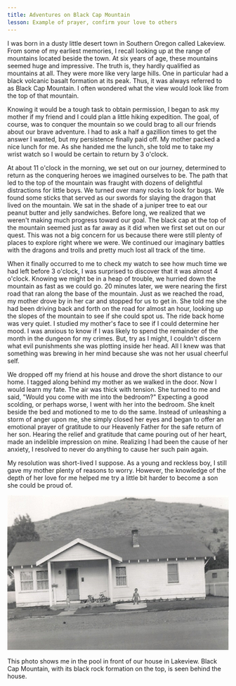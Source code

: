 ```yaml
---
title: Adventures on Black Cap Mountain
lesson: Example of prayer, confirm your love to others
---
```


I was born in a dusty little desert town in Southern Oregon called
Lakeview. From some of my earliest memories, I recall looking up at the
range of mountains located beside the town. At six years of age, these
mountains seemed huge and impressive. The truth is, they hardly
qualified as mountains at all. They were more like very large hills. One
in particular had a black volcanic basalt formation at its peak. Thus,
it was always referred to as Black Cap Mountain. I often wondered what
the view would look like from the top of that mountain.

Knowing it would be a tough task to obtain permission, I began to ask my
mother if my friend and I could plan a little hiking expedition. The
goal, of course, was to conquer the mountain so we could brag to all our
friends about our brave adventure. I had to ask a half a gazillion times
to get the answer I wanted, but my persistence finally paid off. My
mother packed a nice lunch for me. As she handed me the lunch, she told
me to take my wrist watch so I would be certain to return by 3 o'clock.

At about 11 o'clock in the morning, we set out on our journey,
determined to return as the conquering heroes we imagined ourselves to
be. The path that led to the top of the mountain was fraught with dozens
of delightful distractions for little boys. We turned over many rocks to
look for bugs. We found some sticks that served as our swords for
slaying the dragon that lived on the mountain. We sat in the shade of a
juniper tree to eat our peanut butter and jelly sandwiches. Before long,
we realized that we weren't making much progress toward our goal. The
black cap at the top of the mountain seemed just as far away as it did
when we first set out on our quest. This was not a big concern for us
because there were still plenty of places to explore right where we
were. We continued our imaginary battles with the dragons and trolls and
pretty much lost all track of the time.

When it finally occurred to me to check my watch to see how much time we
had left before 3 o'clock, I was surprised to discover that it was
almost 4 o'clock. Knowing we might be in a heap of trouble, we hurried
down the mountain as fast as we could go. 20 minutes later, we were
nearing the first road that ran along the base of the mountain. Just as
we reached the road, my mother drove by in her car and stopped for us to
get in. She told me she had been driving back and forth on the road for
almost an hour, looking up the slopes of the mountain to see if she
could spot us. The ride back home was very quiet. I studied my mother's
face to see if I could determine her mood. I was anxious to know if I
was likely to spend the remainder of the month in the dungeon for my
crimes. But, try as I might, I couldn't discern what evil punishments
she was plotting inside her head. All I knew was that something was
brewing in her mind because she was not her usual cheerful self.

We dropped off my friend at his house and drove the short distance to
our home. I tagged along behind my mother as we walked in the door. Now
I would learn my fate. The air was thick with tension. She turned to me
and said, "Would you come with me into the bedroom?" Expecting a good
scolding, or perhaps worse, I went with her into the bedroom. She knelt
beside the bed and motioned to me to do the same. Instead of unleashing
a storm of anger upon me, she simply closed her eyes and began to offer
an emotional prayer of gratitude to our Heavenly Father for the safe
return of her son. Hearing the relief and gratitude that came pouring
out of her heart, made an indelible impression on mine. Realizing I had
been the cause of her anxiety, I resolved to never do anything to cause
her such pain again.

My resolution was short-lived I suppose. As a young and reckless boy, I
still gave my mother plenty of reasons to worry. However, the knowledge
of the depth of her love for me helped me try a little bit harder to
become a son she could be proud of.

![](md/03_Adventures_on_Black_Cap_Mountain-media/media/image1.png)

This photo shows me in the pool in front of our house in Lakeview. Black
Cap Mountain, with its black rock formation on the top, is seen behind
the house.
